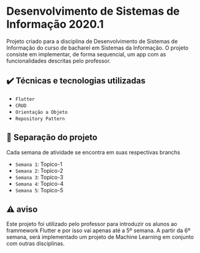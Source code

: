 # Desenvolvimento de Sistemas de Informação 2020.1
Projeto criado para a disciplina de Desenvolvimento de Sistemas de Informação do curso de bacharel em Sistemas da Informação. O projeto consiste em implementar, de forma sequencial, um app com as funcionalidades descritas pelo professor.

## ✔️ Técnicas e tecnologias utilizadas

- `Flutter`
- `CRUD`
- `Orientação a Objeto`
- `Repository Pattern`

## 🔱 Separação do projeto
Cada semana de atividade se encontra em suas respectivas branchs

- `Semana 1`: Topico-1
- `Semana 2`: Topico-2
- `Semana 3`: Topico-3
- `Semana 4`: Topico-4
- `Semana 5`: Topico-5

## ⚠️ aviso
Este projeto foi utilizado pelo professor para introduzir os alunos ao frammework Flutter e por isso vai apenas até a 5º semana.
A partir da 6º semana, será implementado um projeto de Machine Learning em conjunto com outras disciplinas.
